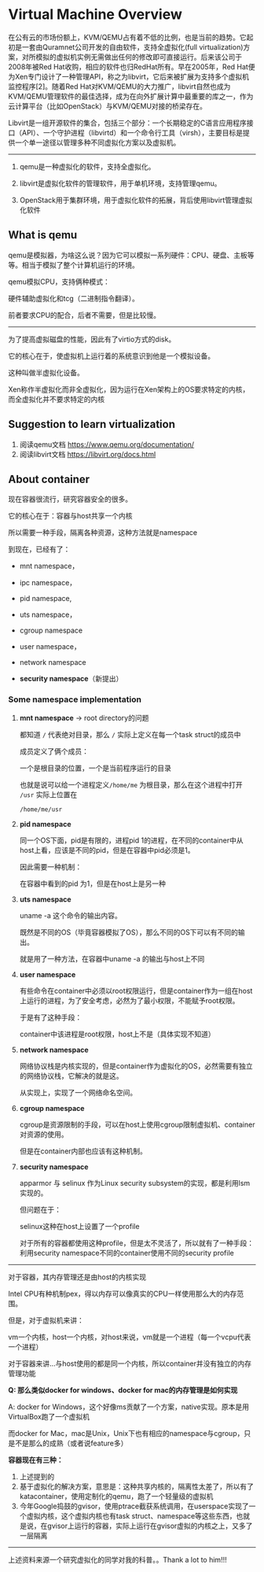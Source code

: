 # Virtual Machine Overview

在公有云的市场份额上，KVM/QEMU占有着不低的比例，也是当前的趋势。它起初是一套由Quramnet公司开发的自由软件，支持全虚拟化(full virtualization)方案，对所模拟的虚拟机实例无需做出任何的修改即可直接运行。后来该公司于2008年被Red Hat收购，相应的软件也归RedHat所有。早在2005年，Red Hat便为Xen专门设计了一种管理API，称之为libvirt，它后来被扩展为支持多个虚拟机监控程序[2]。随着Red Hat对KVM/QEMU的大力推广，libvirt自然也成为KVM/QEMU管理软件的最佳选择，成为在向外扩展计算中最重要的库之一，作为云计算平台（比如OpenStack）与KVM/QEMU对接的桥梁存在。

Libvirt是一组开源软件的集合，包括三个部分：一个长期稳定的C语言应用程序接口（API）、一个守护进程（libvirtd）和一个命令行工具（virsh），主要目标是提供一个单一途径以管理多种不同虚拟化方案以及虚拟机。

---

1. qemu是一种虚拟化的软件，支持全虚拟化。

2. libvirt是虚拟化软件的管理软件，用于单机环境，支持管理qemu。

3. OpenStack用于集群环境，用于虚拟化软件的拓展，背后使用libvirt管理虚拟化软件



## What is qemu

qemu是模拟器，为啥这么说？因为它可以模拟一系列硬件：CPU、硬盘、主板等等。相当于模拟了整个计算机运行的环境。

qemu模拟CPU，支持俩种模式：

硬件辅助虚拟化和tcg（二进制指令翻译）。

前者要求CPU的配合，后者不需要，但是比较慢。

---

为了提高虚拟磁盘的性能，因此有了virtio方式的disk。

它的核心在于，使虚拟机上运行着的系统意识到他是一个模拟设备。

这种叫做半虚拟化设备。

Xen称作半虚拟化而非全虚拟化，因为运行在Xen架构上的OS要求特定的内核，而全虚拟化并不要求特定的内核

## Suggestion to learn virtualization

1. 阅读qemu文档 https://www.qemu.org/documentation/
2. 阅读libvirt文档 https://libvirt.org/docs.html



## About container

现在容器很流行，研究容器安全的很多。

它的核心在于：容器与host共享一个内核

所以需要一种手段，隔离各种资源，这种方法就是namespace

到现在，已经有了：

* mnt namespace，

* ipc namespace，

* pid namespace,

* uts namespace，

* cgroup namespace

* user namespace，

* network namespace
* **security namespace**（新提出）



### Some namespace implementation

1. **mnt namespace** -> root directory的问题

   都知道 `/` 代表绝对目录，那么 `/` 实际上定义在每一个task struct的成员中

   成员定义了俩个成员：

   一个是根目录的位置，一个是当前程序运行的目录

   也就是说可以给一个进程定义`/home/me` 为根目录，那么在这个进程中打开 `/usr` 实际上位置在

   `/home/me/usr`

2. **pid namespace** 

   同一个OS下面，pid是有限的，进程pid 1的进程，在不同的container中从host上看，应该是不同的pid，但是在容器中pid必须是1。

   因此需要一种机制：

   在容器中看到的pid 为1，但是在host上是另一种

3. **uts namespace**

   uname -a 这个命令的输出内容。

   既然是不同的OS（毕竟容器模拟了OS），那么不同的OS下可以有不同的输出。

   就是用了一种方法，在容器中uname -a 的输出与host上不同

4. **user namespace**

   有些命令在container中必须以root权限运行，但是container作为一组在host上运行的进程，为了安全考虑，必然为了最小权限，不能赋予root权限。

   于是有了这种手段：

   container中该进程是root权限，host上不是（具体实现不知道）

5. **network namespace**

   网络协议栈是内核实现的，但是container作为虚拟化的OS，必然需要有独立的网络协议栈，它解决的就是这。

   从实现上，实现了一个网络命名空间。

6. **cgroup namespace**

   cgroup是资源限制的手段，可以在host上使用cgroup限制虚拟机、container对资源的使用。

   但是在container内部也应该有这种机制。

7. **security namespace**

   apparmor 与 selinux 作为Linux security subsystem的实现，都是利用lsm实现的。

   但问题在于：

   selinux这种在host上设置了一个profile

   对于所有的容器都使用这种profile，但是太不灵活了，所以就有了一种手段：利用security namespace不同的container使用不同的security profile

---

对于容器，其内存管理还是由host的内核实现

Intel CPU有种机制pex，得以内存可以像真实的CPU一样使用那么大的内存范围。

但是，对于虚拟机来讲：

vm一个内核，host一个内核，对host来说，vm就是一个进程（每一个vcpu代表一个进程）

对于容器来讲…与host使用的都是同一个内核，所以container并没有独立的内存管理功能



**Q: 那么类似docker for windows、docker for mac的内存管理是如何实现**

A: docker for Windows，这个好像ms贡献了一个方案，native实现。原本是用VirtualBox跑了一个虚拟机

而docker for Mac，mac是Unix，Unix下也有相应的namespace与cgroup，只是不是那么的成熟（或者说feature多）



**容器现在有三种：**

1. 上述提到的
2. 基于虚拟化的解决方案，意思是：这种共享内核的，隔离性太差了，所以有了katacontainer，使用定制化的qemu，跑了一个轻量级的虚拟机
3. 今年Google捣鼓的gvisor，使用ptrace截获系统调用，在userspace实现了一个虚拟内核，这个虚拟内核也有task struct、namespace等这些东西，也就是说，在gvisor上运行的容器，实际上运行在gvisor虚拟的内核之上，又多了一层隔离

---

上述资料来源一个研究虚拟化的同学对我的科普。。Thank a lot to him!!!
